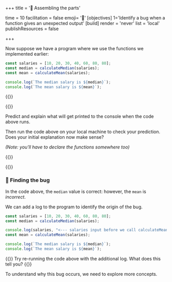 +++
title = '🧱 Assembling the parts'

time = 10
facilitation = false
emoji= '🧩'
[objectives]
1='Identify a bug when a function gives an unexpected output'
[build]
  render = 'never'
  list = 'local'
  publishResources = false

+++

Now suppose we have a program where we use the functions we implemented earlier:

```js
const salaries = [10, 20, 30, 40, 60, 80, 80];
const median = calculateMedian(salaries);
const mean = calculateMean(salaries);

console.log(`The median salary is ${median}`);
console.log(`The mean salary is ${mean}`);
```

{{<tabs>}}

{{<tab name="🧠 💬 Predict and explain">}}

Predict and explain what will get printed to the console when the code above runs.

Then run the code above on your local machine to check your prediction. Does your initial explanation now make sense?

_(Note: you'll have to declare the functions somewhere too)_

{{</tab >}}

{{</tabs>}}

### 🐛 Finding the bug

In the code above, the `median` value is correct: however, the `mean` is _incorrect_.

We can add a log to the program to identify the origin of the bug.

```js {linenos=table,hl_lines=["4"],linenostart=1}
const salaries = [10, 20, 30, 40, 60, 80, 80];
const median = calculateMedian(salaries);

console.log(salaries, "<--- salaries input before we call calculateMean");
const mean = calculateMean(salaries);

console.log(`The median salary is ${median}`);
console.log(`The mean salary is ${mean}`);
```

{{<note type="activity" title="Run it">}}
Try re-running the code above with the additional log. What does this tell you?
{{</note>}}

To understand why this bug occurs, we need to explore more concepts.
